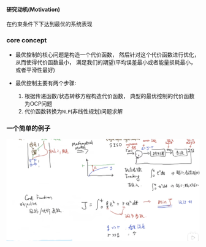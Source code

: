 #### 研究动机(Motivation)
在约束条件下下达到最优的系统表现
### core concept
- 最优控制的核心问题是构造一个代价函数， 然后针对这个代价函数进行优化， 从而使得代价函数最小， 满足我们的期望(平均误差最小或者能量损耗最小， 或者平滑性最好)

- 最优控制主要有两个步骤: 
	1. 根据传递函数/状态转移方程构造代价函数， 典型的最优控制的代价函数为OCP问题
	2. 代价函数转换为`NLP`(非线性规划)问题求解
### 一个简单的例子
![opt control example](../../Resourse/opt1.png)